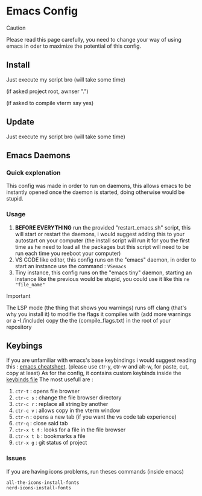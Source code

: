 # Emacs Config
>[!CAUTION]
>Please read this page carefully, you need to change your way of using emacs in oder to maximize the potential of this config.

## Install
Just execute my script bro (will take some time)

(if asked project root, awnser ".")

(if asked to compile vterm say yes)


## Update
Just execute my script bro (will take some time)

## Emacs Daemons
### Quick explenation
This config was made in order to run on daemons, this allows emacs to be instantly opened once the daemon is started, doing otherwise would be stupid.

### Usage
1. **BEFORE EVERYTHING** run the provided "restart_emacs.sh" script, this will start or restart the daemons, i would suggest adding this to your autostart on your computer (the install script will run it for you the first time as he need to load all the packages but this script will need to be run each time you reeboot your computer)
2. VS CODE like editor, this config runs on the "emacs" daemon, in order to start an instance use the command : `VSemacs`
3. Tiny instance, this config runs on the "emacs tiny" daemon, starting an instance like the previous would be stupid, you could use it like this `ne "file_name"`

>[!IMPORTANT]
>The LSP mode (the thing that shows you warnings) runs off clang (that's why you install it) to modifie the flags it compiles with (add more warnings or a -I./include) copy the the (compile_flags.txt) in the root of your repository


## Keybings
If you are unfamiliar with emacs's base keybindings i would suggest reading this : [emacs cheatsheet](https://www.gnu.org/software/emacs/refcards/pdf/refcard.pdf). (please use ctr-y, ctr-w and alt-w, for paste, cut, copy at least)
As for the config, it contains custom keybinds inside the [keybinds file](.emacs.default/custom/keyboard-shortcuts.el)
The most usefull are :
1. `ctr-t` : opens file browser
2. `ctr-c s` : change the file browser directory
3. `ctr-c r` : replace all string by another
4. `ctr-c v` : allows copy in the vterm window
5. `ctr-n` : opens a new tab (if you want the vs code tab experience)
6. `ctr-q` : close said tab
7. `ctr-x t f` : looks for a file in the file browser
8. `ctr-x t b` : bookmarks a file
9. `ctr-x g` : git status of project

### Issues

If you are having icons problems, run theses commands (inside emacs)

```
all-the-icons-install-fonts
nerd-icons-install-fonts
```
